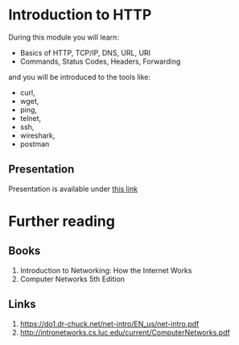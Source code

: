 # Introduction to HTTP

During this module you will learn:
- Basics of HTTP, TCP/IP, DNS, URL, URI
- Commands, Status Codes, Headers, Forwarding

and you will be introduced to the tools like:
- curl, 
- wget, 
- ping, 
- telnet, 
- ssh, 
- wireshark, 
- postman

## Presentation
Presentation is available under [this link](https://gitlab.com/sda-international/program/java/15-http/-/wiki_pages/uploads/5b1bcf706491336b1b0856da954e308d/13_HTTP.pdf)

# Further reading

## Books

1. Introduction to Networking: How the Internet Works
2. Computer Networks 5th Edition

## Links

1. https://do1.dr-chuck.net/net-intro/EN_us/net-intro.pdf
2. http://intronetworks.cs.luc.edu/current/ComputerNetworks.pdf